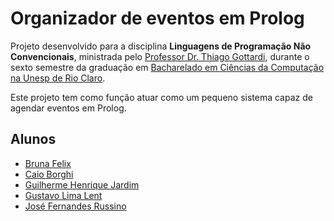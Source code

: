 # Organizador de eventos em Prolog #

Projeto desenvolvido para a disciplina **Linguagens de Programação Não Convencionais**, ministrada pelo [Professor Dr. Thiago Gottardi](https://bv.fapesp.br/pt/pesquisador/104729/thiago-gottardi/), durante o sexto semestre da graduação em [Bacharelado em Ciências da Computação na Unesp de Rio Claro](https://igce.rc.unesp.br/#!/departamentos/demac/pagina-do-curso-de-bcc/home/).

Este projeto tem como função atuar como um pequeno sistema capaz de agendar eventos em Prolog.

## Alunos ##
* [Bruna Felix](https://github.com/BrunaFelix)
* [Caio Borghi](https://github.com/CB0rghi)
* [Guilherme Henrique Jardim](https://github.com/ghjardim)
* [Gustavo Lima Lent](https://github.com/GustavoLent)
* [José Fernandes Russino](https://github.com/z3fernandes)